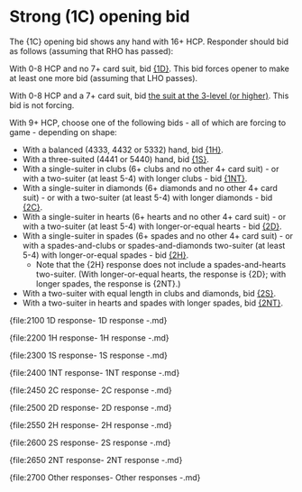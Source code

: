 # <a name="Strong_(1C)_opening_bid"> Strong (1C) opening bid

The {1C} opening bid shows any hand with 16+ HCP. Responder should bid as follows (assuming that RHO has passed):

With 0-8 HCP and no 7+ card suit, bid [{1D}](#-1d-response-to-1c-opening). This bid forces opener to make at least one more bid (assuming that LHO passes).

With 0-8 HCP and a 7+ card suit, bid [the suit at the 3-level (or higher)](#-other-responses-to-1c-opening). This bid is not forcing.

With 9+ HCP, choose one of the following bids - all of which are forcing to game - depending on shape:

- With a balanced (4333, 4432 or 5332) hand, bid [{1H}](#-1h-response-to-1c-opening).
- With a three-suited (4441 or 5440) hand, bid [{1S}](#-1s-response-to-1c-opening).
- With a single-suiter in clubs (6+ clubs and no other 4+ card suit) - or with a two-suiter (at least 5-4) with longer clubs - bid [{1NT}](#-1nt-response-to-1c-opening).
- With a single-suiter in diamonds (6+ diamonds and no other 4+ card suit) - or with a two-suiter (at least 5-4) with longer diamonds - bid [{2C}](#-2c-response-to-1c-opening).
- With a single-suiter in hearts (6+ hearts and no other 4+ card suit) - or with a two-suiter (at least 5-4) with longer-or-equal hearts - bid [{2D}](#-2d-response-to-1c-opening).
- With a single-suiter in spades (6+ spades and no other 4+ card suit) - or with a spades-and-clubs or spades-and-diamonds two-suiter (at least 5-4) with longer-or-equal spades - bid [{2H}](#-2h-response-to-1c-opening).
  - Note that the {2H} response does not include a spades-and-hearts two-suiter. (With longer-or-equal hearts, the response is {2D}; with longer spades, the response is {2NT}.)
- With a two-suiter with equal length in clubs and diamonds, bid [{2S}](#-2s-response-to-1c-opening).
- With a two-suiter in hearts and spades with longer spades, bid [{2NT}](#-2nt-response-to-1c-opening).

{file:2100 1D response\- 1D response -.md}

{file:2200 1H response\- 1H response -.md}

{file:2300 1S response\- 1S response -.md}

{file:2400 1NT response\- 1NT response -.md}

{file:2450 2C response\- 2C response -.md}

{file:2500 2D response\- 2D response -.md}

{file:2550 2H response\- 2H response -.md}

{file:2600 2S response\- 2S response -.md}

{file:2650 2NT response\- 2NT response -.md}

{file:2700 Other responses\- Other responses -.md}
